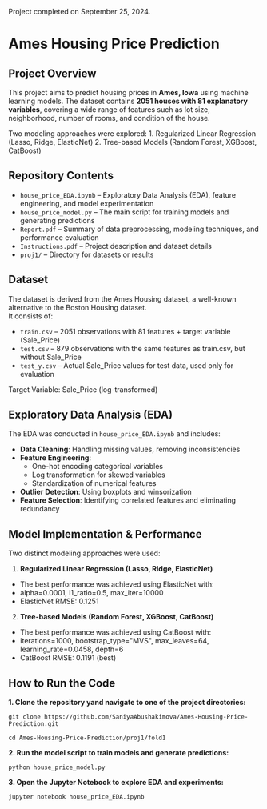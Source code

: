 Project completed on September 25, 2024.

# Ames Housing Price Prediction

## Project Overview

This project aims to predict housing prices in **Ames, Iowa** using machine learning models. The dataset contains **2051 houses with 81 explanatory variables**, covering a wide range of features such as lot size, neighborhood, number of rooms, and condition of the house.

Two modeling approaches were explored:
	1.	Regularized Linear Regression (Lasso, Ridge, ElasticNet)
	2.	Tree-based Models (Random Forest, XGBoost, CatBoost)

## Repository Contents
* `house_price_EDA.ipynb` – Exploratory Data Analysis (EDA), feature engineering, and model experimentation
* `house_price_model.py` – The main script for training models and generating predictions
* `Report.pdf` – Summary of data preprocessing, modeling techniques, and performance evaluation
* `Instructions.pdf` – Project description and dataset details
* `proj1/` – Directory for datasets or results

## Dataset
The dataset is derived from the Ames Housing dataset, a well-known alternative to the Boston Housing dataset. \
It consists of:
* `train.csv` – 2051 observations with 81 features + target variable (Sale_Price)
* `test.csv` – 879 observations with the same features as train.csv, but without Sale_Price
* `test_y.csv` – Actual Sale_Price values for test data, used only for evaluation

Target Variable: Sale_Price (log-transformed)

## Exploratory Data Analysis (EDA)

The EDA was conducted in `house_price_EDA.ipynb` and includes:

* **Data Cleaning**: Handling missing values, removing inconsistencies
* **Feature Engineering**:
	- One-hot encoding categorical variables
	- Log transformation for skewed variables
	- Standardization of numerical features
* **Outlier Detection**: Using boxplots and winsorization
* **Feature Selection**: Identifying correlated features and eliminating redundancy

## Model Implementation & Performance

Two distinct modeling approaches were used:

1. **Regularized Linear Regression (Lasso, Ridge, ElasticNet)**
* The best performance was achieved using ElasticNet with:
* alpha=0.0001, l1_ratio=0.5, max_iter=10000
* ElasticNet RMSE: 0.1251

2. **Tree-based Models (Random Forest, XGBoost, CatBoost)**
* The best performance was achieved using CatBoost with:
* iterations=1000, bootstrap_type="MVS", max_leaves=64, learning_rate=0.0458, depth=6
* CatBoost RMSE: 0.1191 (best)

## How to Run the Code
**1.	Clone the repository yand navigate to one of the project directories:**

`git clone https://github.com/SaniyaAbushakimova/Ames-Housing-Price-Prediction.git`

`cd Ames-Housing-Price-Prediction/proj1/fold1`

**2. Run the model script to train models and generate predictions:**
   
`python house_price_model.py`

**3. Open the Jupyter Notebook to explore EDA and experiments:**

`jupyter notebook house_price_EDA.ipynb`
